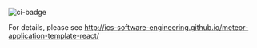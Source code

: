 ![ci-badge](https://github.com/taste-technologists/taste-technologists/workflows/taste-technologists/badge.svg)

For details, please see http://ics-software-engineering.github.io/meteor-application-template-react/
